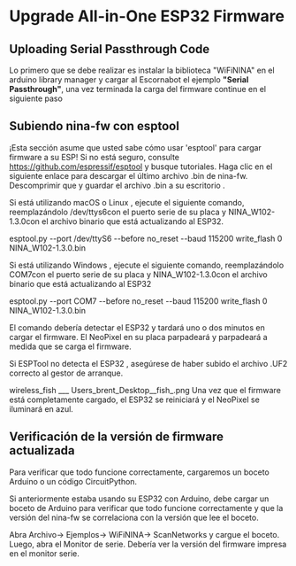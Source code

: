 # Upgrade All-in-One ESP32 Firmware

## Uploading Serial Passthrough Code

Lo primero que se debe realizar es instalar la biblioteca "WiFiNINA" en el arduino library manager y cargar al Escornabot el ejemplo **"Serial Passthrough"**, una vez terminada la carga del firmware continue en el siguiente paso


## Subiendo nina-fw con esptool

¡Esta sección asume que usted sabe cómo usar 'esptool' para cargar firmware a su ESP! Si no está seguro, consulte https://github.com/espressif/esptool y busque tutoriales.
Haga clic en el siguiente enlace para descargar el último archivo .bin de nina-fw. Descomprimir que y guardar el archivo .bin a su escritorio .

Si está utilizando macOS o Linux , ejecute el siguiente comando, reemplazándolo /dev/ttys6con el puerto serie de su placa y  NINA_W102-1.3.0con el archivo binario que está actualizando al ESP32.

esptool.py --port /dev/ttyS6 --before no_reset --baud 115200 write_flash 0 NINA_W102-1.3.0.bin

Si está utilizando Windows , ejecute el siguiente comando, reemplazándolo COM7con el puerto serie de su placa y  NINA_W102-1.3.0con el archivo binario que está actualizando al ESP32

esptool.py --port COM7 --before no_reset --baud 115200 write_flash 0 NINA_W102-1.3.0.bin

El comando debería detectar el ESP32 y tardará uno o dos minutos en cargar el firmware. El NeoPixel en su placa parpadeará y parpadeará a medida que se carga el firmware. 

Si ESPTool no detecta el ESP32 , asegúrese de haber subido el archivo .UF2 correcto al gestor de arranque.

wireless_fish ___ Users_brent_Desktop__fish_.png
Una vez que el firmware está completamente cargado, el ESP32 se reiniciará y el NeoPixel se iluminará en azul. 

## Verificación de la versión de firmware actualizada

Para verificar que todo funcione correctamente, cargaremos un boceto Arduino o un código CircuitPython. 

Si anteriormente estaba usando su ESP32 con Arduino, debe cargar un boceto de Arduino para verificar que todo funcione correctamente y que la versión del nina-fw se correlaciona con la versión que lee el boceto.

Abra Archivo-> Ejemplos-> WiFiNINA-> ScanNetworks y cargue el boceto. Luego, abra el Monitor de serie. Debería ver la versión del firmware impresa en el monitor serie.
